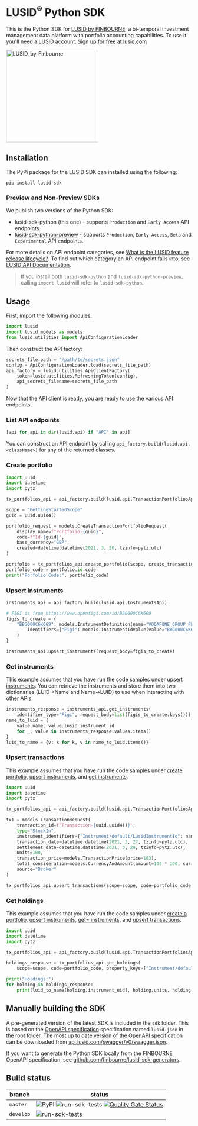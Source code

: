 # LUSID<sup>®</sup> Python SDK
This is the Python SDK for [LUSID by FINBOURNE](https://www.finbourne.com/lusid-technology), a bi-temporal investment management data platform with portfolio accounting capabilities. To use it you'll need a LUSID account. [Sign up for free at lusid.com](https://www.lusid.com/app/signup)

<a href="https://www.lusid.com/app/signup"><img src="https://content.finbourne.com/LUSID_repo.png" alt="LUSID_by_Finbourne" width="250"></a>

## Installation

The PyPi package for the LUSID SDK can installed using the following:

```
pip install lusid-sdk
```

### Preview and Non-Preview SDKs

We publish two versions of the Python SDK:

* lusid-sdk-python (this one) - supports `Production` and `Early Access` API endpoints
* [lusid-sdk-python-preview](https://github.com/finbourne/lusid-sdk-python-preview) - supports `Production`, `Early Access`, `Beta` and `Experimental` API endpoints.

For more details on API endpoint categories, see [What is the LUSID feature release lifecycle?](https://support.lusid.com/knowledgebase/article/KA-01786/en-us).
To find out which category an API endpoint falls into, see [LUSID API Documentation](https://www.lusid.com/api/swagger/index.html).

> If you install both `lusid-sdk-python` and `lusid-sdk-python-preview`, calling `import lusid` will refer to `lusid-sdk-python`. 

## Usage

First, import the following modules:


```python
import lusid
import lusid.models as models
from lusid.utilities import ApiConfigurationLoader
```

Then construct the API factory:

```python
secrets_file_path = "/path/to/secrets.json"
config = ApiConfigurationLoader.load(secrets_file_path)
api_factory = lusid.utilities.ApiClientFactory(
    token=lusid.utilities.RefreshingToken(config),
    api_secrets_filename=secrets_file_path
)
```

Now that the API client is ready, you are ready to use the various API endpoints.

### List API endpoints

```python
[api for api in dir(lusid.api) if "API" in api]
```

You can construct an API endpoint by calling `api_factory.build(lusid.api.<className>)` for any of the returned classes.

### Create portfolio

```python
import uuid
import datetime
import pytz

tx_portfolios_api = api_factory.build(lusid.api.TransactionPortfoliosApi)

scope = "GettingStartedScope"
guid = uuid.uuid4()

portfolio_request = models.CreateTransactionPortfolioRequest(
    display_name=f"Portfolio-{guid}",
    code=f"Id-{guid}",
    base_currency="GBP",
    created=datetime.datetime(2021, 3, 20, tzinfo=pytz.utc)
)

portfolio = tx_portfolios_api.create_portfolio(scope, create_transaction_portfolio_request=portfolio_request)
portfolio_code = portfolio.id.code
print("Porfolio Code:", portfolio_code)
```

### Upsert instruments

```python
instruments_api = api_factory.build(lusid.api.InstrumentsApi)

# FIGI is from https://www.openfigi.com/id/BBG000C6K6G9
figis_to_create = {
    "BBG000C6K6G9": models.InstrumentDefinition(name="VODAFONE GROUP PLC",
        identifiers={"Figi": models.InstrumentIdValue(value="BBG000C6K6G9")}
    )
}

instruments_api.upsert_instruments(request_body=figis_to_create)
```

### Get instruments

This example assumes that you have run the code samples under [upsert instruments](#upsert-instruments). You can retrieve the instruments and store them into two dictionaries (LUID->Name and Name->LUID) to use when interacting with other APIs:

```python
instruments_response = instruments_api.get_instruments(
    identifier_type="Figi", request_body=list(figis_to_create.keys()))
name_to_luid = {
    value.name: value.lusid_instrument_id
    for _, value in instruments_response.values.items()
}
luid_to_name = {v: k for k, v in name_to_luid.items()}
```

### Upsert transactions

This example assumes that you have run the code samples under [create portfolio](#create-portfolio), [upsert instruments](#upsert-instruments), and [get instruments](#get-instruments).

```python
import uuid
import datetime
import pytz

tx_portfolios_api = api_factory.build(lusid.api.TransactionPortfoliosApi)

tx1 = models.TransactionRequest(
    transaction_id=f"Transaction-{uuid.uuid4()}",
    type="StockIn",
    instrument_identifiers={"Instrument/default/LusidInstrumentId": name_to_luid["VODAFONE GROUP PLC"]},
    transaction_date=datetime.datetime(2021, 3, 27, tzinfo=pytz.utc),
    settlement_date=datetime.datetime(2021, 3, 28, tzinfo=pytz.utc),
    units=100,
    transaction_price=models.TransactionPrice(price=103),
    total_consideration=models.CurrencyAndAmount(amount=103 * 100, currency="GBP"),
    source="Broker"
)

tx_portfolios_api.upsert_transactions(scope=scope, code=portfolio_code, transaction_request=[tx1])
```

### Get holdings

This example assumes that you have run the code samples under [create a portfolio](#create-portfolio), [upsert instruments](#upsert-instruments), [get= instruments](#get-instruments), and [upsert transactions](#upsert-transactions).

```python
import uuid
import datetime
import pytz

tx_portfolios_api = api_factory.build(lusid.api.TransactionPortfoliosApi)

holdings_response = tx_portfolios_api.get_holdings(
    scope=scope, code=portfolio_code, property_keys=["Instrument/default/Name"]).values

print("Holdings:")
for holding in holdings_response:
    print(luid_to_name[holding.instrument_uid], holding.units, holding.cost.amount)
```

## Manually building the SDK

A pre-generated version of the latest SDK is included in the `sdk` folder. 
This is based on the [OpenAPI specification](https://github.com/OAI/OpenAPI-Specification) specification named `lusid.json` in the root folder. The most up to date version of the OpenAPI specification can be downloaded from [api.lusid.com/swagger/v0/swagger.json](https://api.lusid.com/swagger/v0/swagger.json).

If you want to generate the Python SDK locally from the FINBOURNE OpenAPI specification, see [github.com/finbourne/lusid-sdk-generators](https://github.com/finbourne/lusid-sdk-generators).

## Build status

| branch | status |
| --- | --- |
| `master` | ![PyPI](https://img.shields.io/pypi/v/lusid-sdk?color=blue) ![run-sdk-tests](https://github.com/finbourne/lusid-sdk-python/workflows/run-sdk-tests/badge.svg?branch=master) [![Quality Gate Status](https://sonarcloud.io/api/project_badges/measure?project=finbourne_lusid-sdk-python&metric=alert_status)](https://sonarcloud.io/dashboard?id=finbourne_lusid-sdk-python) |
| `develop` | ![run-sdk-tests](https://github.com/finbourne/lusid-sdk-python/workflows/run-sdk-tests/badge.svg?branch=develop) |

